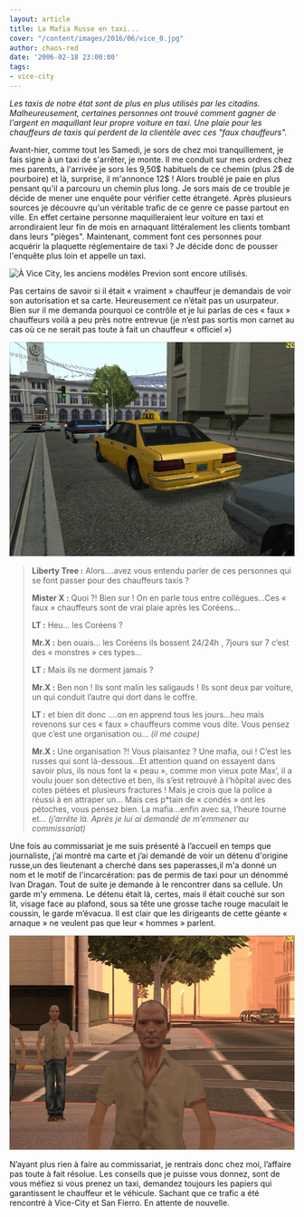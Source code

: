 ```yaml
---
layout: article
title: La Mafia Russe en taxi...
cover: "/content/images/2016/06/vice_0.jpg"
author: chaos-red
date: '2006-02-18 23:00:00'
tags:
- vice-city
---
```


_Les taxis de notre état sont de plus en plus utilisés par les citadins. Malheureusement, certaines personnes ont trouvé comment gagner de l'argent en maquillant leur propre voiture en taxi. Une plaie pour les chauffeurs de taxis qui perdent de la clientèle avec ces "faux chauffeurs"._

Avant-hier, comme tout les Samedi, je sors de chez moi tranquillement, je fais signe à un taxi de s'arrêter, je monte. Il me conduit sur mes ordres chez mes parents, à l'arrivée je sors les 9,50$ habituels de ce chemin (plus 2$ de pourboire) et là, surprise, il m'annonce 12$ ! Alors troublé je paie en plus pensant qu'il a parcouru un chemin plus long. Je sors mais de ce trouble je décide de mener une enquête pour vérifier cette étrangeté. Après plusieurs sources je découvre qu'un véritable trafic de ce genre ce passe partout en ville. En effet certaine personne maquilleraient leur voiture en taxi et arrondiraient leur fin de mois en arnaquant littéralement les clients tombant dans leurs "pièges". Maintenant, comment font ces personnes pour acquérir la plaquette réglementaire de taxi ? Je décide donc de pousser l'enquête plus loin et appelle un taxi.

![À Vice City, les anciens modèles Previon sont encore utilisés.](  /content/images/2005/01/vice_1.jpg)

Pas certains de savoir si il était « vraiment » chauffeur je demandais de voir son autorisation et sa carte. Heureusement ce n’était pas un usurpateur. Bien sur il me demanda pourquoi ce contrôle et je lui parlas de ces « faux » chauffeurs voilà a peu près notre entrevue (je n’est pas sortis mon carnet au cas où ce ne serait pas toute à fait un chauffeur « officiel »)

![À San Fierro, les modèles de taxi utilisés sont des "Previon New Editions"](  /content/images/2005/01/cabi.jpg)

> **Liberty Tree :** Alors….avez vous entendu parler de ces personnes qui se font passer pour des chauffeurs taxis ?
> 
> **Mister X :** Quoi ?! Bien sur ! On en parle tous entre collègues…Ces « faux » chauffeurs sont de vrai plaie après les Coréens…
> 
> **LT :** Heu… les Coréens ?
> 
> **Mr.X :** ben ouais… les Coréens ils bossent 24/24h , 7jours sur 7 c’est des « monstres » ces types…
> 
> **LT :** Mais ils ne dorment jamais ?
> 
> **Mr.X :** Ben non ! Ils sont malin les saligauds ! Ils sont deux par voiture, un qui conduit l’autre qui dort dans le coffre.
> 
> **LT :** et bien dit donc ....on en apprend tous les jours...heu mais revenons sur ces « faux » chauffeurs comme vous dite. Vous pensez que c’est une organisation ou… _(il me coupe)_
> 
> **Mr.X :** Une organisation ?! Vous plaisantez ? Une mafia, oui ! C’est les russes qui sont là-dessous…Et attention quand on essayent dans savoir plus, ils nous font la « peau », comme mon vieux pote Max’, il a voulu jouer son détective et ben, ils s’est retrouvé à l’hôpital avec des cotes pétées et plusieurs fractures ! Mais je crois que la police a réussi à en attraper un… Mais ces p\*tain de « condés » ont les pétoches, vous pensez bien. La mafia…enfin avec sa, l’heure tourne et… _(j’arrête là. Après je lui ai demandé de m’emmener au commissariat)_

Une fois au commissariat je me suis présenté à l’accueil en temps que journaliste, j’ai montré ma carte et j’ai demandé de voir un détenu d'origine russe,un des lieutenant a cherché dans ses paperasses,il m'a donné un nom et le motif de l'incarcération: pas de permis de taxi pour un dénommé Ivan Dragan. Tout de suite je demande à le rencontrer dans sa cellule. Un garde m'y emmena. Le détenu était là, certes, mais il était couché sur son lit, visage face au plafond, sous sa tête une grosse tache rouge maculait le coussin, le garde m’évacua. Il est clair que les dirigeants de cette géante « arnaque » ne veulent pas que leur « hommes » parlent.

![Le détenu Ivan Dragan avant son incarcération (photo amateur).](  /content/images/2005/01/moch.jpg)

N’ayant plus rien à faire au commissariat, je rentrais donc chez moi, l’affaire pas toute à fait résolue. Les conseils que je puisse vous donnez, sont de vous méfiez si vous prenez un taxi, demandez toujours les papiers qui garantissent le chauffeur et le véhicule. Sachant que ce trafic a été rencontré à Vice-City et San Fierro. En attente de nouvelle.

<!--kg-card-end: markdown-->
